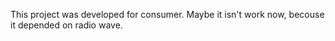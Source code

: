 This project was developed for consumer. Maybe it isn't work now, becouse it depended on radio wave.